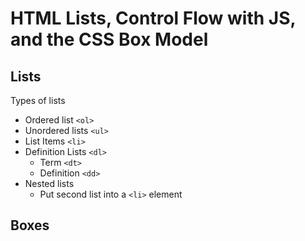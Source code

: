 # HTML Lists, Control Flow with JS, and the CSS Box Model
## Lists 
Types of lists
- Ordered list ```<ol>```
- Unordered lists ```<ul>```
- List Items ```<li>```
- Definition Lists ```<dl>```
    - Term ```<dt>```
    - Definition ```<dd>```
- Nested lists
    - Put second list into a ```<li>``` element
## Boxes 


